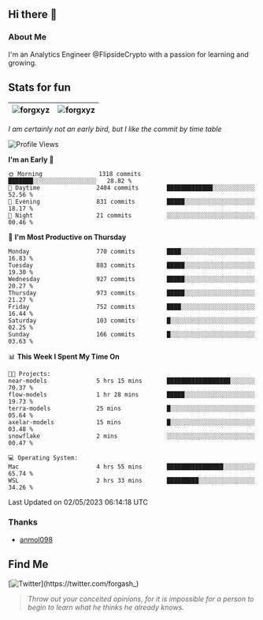 ## Hi there 👋

### About Me

I'm an Analytics Engineer @FlipsideCrypto with a passion for learning and growing.
  
## Stats for fun

| <img align="center" src="https://github-readme-streak-stats.herokuapp.com/?user=forgxyz&theme=tokyonight" alt="forgxyz" /> | <img align="center" src="https://github-readme-stats.vercel.app/api?username=forgxyz&theme=tokyonight&show_icons=true" alt="forgxyz" /> |
| ------------- |------------- |

*I am certainly not an early bird, but I like the commit by time table*  

<!--START_SECTION:waka-->
![Profile Views](http://img.shields.io/badge/Profile%20Views-0-blue)

**I'm an Early 🐤** 

```text
🌞 Morning                1318 commits        ███████░░░░░░░░░░░░░░░░░░   28.82 % 
🌆 Daytime                2404 commits        █████████████░░░░░░░░░░░░   52.56 % 
🌃 Evening                831 commits         █████░░░░░░░░░░░░░░░░░░░░   18.17 % 
🌙 Night                  21 commits          ░░░░░░░░░░░░░░░░░░░░░░░░░   00.46 % 
```
📅 **I'm Most Productive on Thursday** 

```text
Monday                   770 commits         ████░░░░░░░░░░░░░░░░░░░░░   16.83 % 
Tuesday                  883 commits         █████░░░░░░░░░░░░░░░░░░░░   19.30 % 
Wednesday                927 commits         █████░░░░░░░░░░░░░░░░░░░░   20.27 % 
Thursday                 973 commits         █████░░░░░░░░░░░░░░░░░░░░   21.27 % 
Friday                   752 commits         ████░░░░░░░░░░░░░░░░░░░░░   16.44 % 
Saturday                 103 commits         █░░░░░░░░░░░░░░░░░░░░░░░░   02.25 % 
Sunday                   166 commits         █░░░░░░░░░░░░░░░░░░░░░░░░   03.63 % 
```


📊 **This Week I Spent My Time On** 

```text
🐱‍💻 Projects: 
near-models              5 hrs 15 mins       ██████████████████░░░░░░░   70.37 % 
flow-models              1 hr 28 mins        █████░░░░░░░░░░░░░░░░░░░░   19.73 % 
terra-models             25 mins             █░░░░░░░░░░░░░░░░░░░░░░░░   05.64 % 
axelar-models            15 mins             █░░░░░░░░░░░░░░░░░░░░░░░░   03.48 % 
snowflake                2 mins              ░░░░░░░░░░░░░░░░░░░░░░░░░   00.47 % 

💻 Operating System: 
Mac                      4 hrs 55 mins       ████████████████░░░░░░░░░   65.74 % 
WSL                      2 hrs 33 mins       █████████░░░░░░░░░░░░░░░░   34.26 % 
```


 Last Updated on 02/05/2023 06:14:18 UTC
<!--END_SECTION:waka-->

### Thanks
 - [anmol098](https://github.com/anmol098/waka-readme-stats/)
  
## Find Me
[![Twitter](https://img.shields.io/twitter/url/https/twitter.com/forgash_.svg?style=social&label=Follow%20%40forgash_)](https://twitter.com/forgash_)


> *Throw out your conceited opinions, for it is impossible for a person to begin to learn what he thinks he already knows.* 
